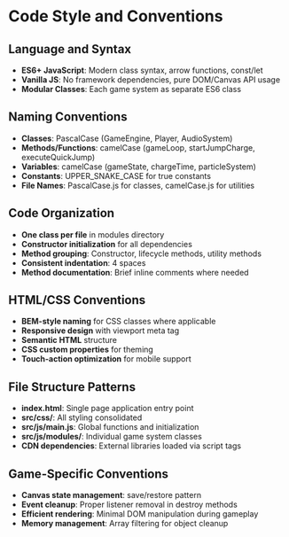 # Code Style and Conventions

## Language and Syntax
- **ES6+ JavaScript**: Modern class syntax, arrow functions, const/let
- **Vanilla JS**: No framework dependencies, pure DOM/Canvas API usage
- **Modular Classes**: Each game system as separate ES6 class

## Naming Conventions
- **Classes**: PascalCase (GameEngine, Player, AudioSystem)
- **Methods/Functions**: camelCase (gameLoop, startJumpCharge, executeQuickJump)
- **Variables**: camelCase (gameState, chargeTime, particleSystem)
- **Constants**: UPPER_SNAKE_CASE for true constants
- **File Names**: PascalCase.js for classes, camelCase.js for utilities

## Code Organization
- **One class per file** in modules directory
- **Constructor initialization** for all dependencies
- **Method grouping**: Constructor, lifecycle methods, utility methods
- **Consistent indentation**: 4 spaces
- **Method documentation**: Brief inline comments where needed

## HTML/CSS Conventions
- **BEM-style naming** for CSS classes where applicable
- **Responsive design** with viewport meta tag
- **Semantic HTML** structure
- **CSS custom properties** for theming
- **Touch-action optimization** for mobile support

## File Structure Patterns
- **index.html**: Single page application entry point
- **src/css/**: All styling consolidated
- **src/js/main.js**: Global functions and initialization
- **src/js/modules/**: Individual game system classes
- **CDN dependencies**: External libraries loaded via script tags

## Game-Specific Conventions
- **Canvas state management**: save/restore pattern
- **Event cleanup**: Proper listener removal in destroy methods  
- **Efficient rendering**: Minimal DOM manipulation during gameplay
- **Memory management**: Array filtering for object cleanup